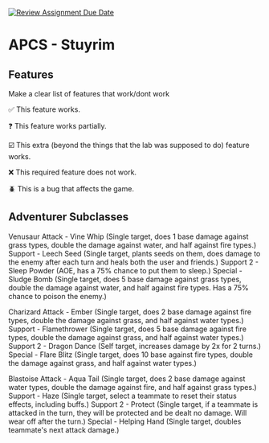 [![Review Assignment Due Date](https://classroom.github.com/assets/deadline-readme-button-22041afd0340ce965d47ae6ef1cefeee28c7c493a6346c4f15d667ab976d596c.svg)](https://classroom.github.com/a/KprAwj1n)
# APCS - Stuyrim

## Features

Make a clear list of features that work/dont work

:white_check_mark: This feature works.

:question: This feature works partially.

:ballot_box_with_check: This extra (beyond the things that the lab was supposed to do) feature works.

:x: This required feature does not work.

:beetle: This is a bug that affects the game.


## Adventurer Subclasses

Venusaur
Attack - Vine Whip (Single target, does 1 base damage against grass types, double the damage against water, and half against fire types.)
Support - Leech Seed (Single target, plants seeds on them, does damage to the enemy after each turn and heals both the user and friends.)
Support 2 - Sleep Powder (AOE, has a 75% chance to put them to sleep.)
Special - Sludge Bomb (Single target, does 5 base damage against grass types, double the damage against water, and half against fire types. Has a 75% chance to poison the enemy.)

Charizard
Attack - Ember (Single target, does 2 base damage against fire types, double the damage against grass, and half against water types.)
Support - Flamethrower (Single target, does 5 base damage against fire types, double the damage against grass, and half against water types.)
Support 2 - Dragon Dance (Self target, increases damage by 2x for 2 turns.)
Special - Flare Blitz (Single target, does 10 base against fire types, double the damage against grass, and half against water types.)

Blastoise
Attack - Aqua Tail (Single target, does 2 base damage against water types, double the damage against fire, and half against grass types.)
Support - Haze (Single target, select a teammate to reset their status effects, including buffs.)
Support 2 - Protect (Single target, if a teammate is attacked in the turn, they will be protected and be dealt no damage. Will wear off after the turn.)
Special - Helping Hand (Single target, doubles teammate's next attack damage.)
